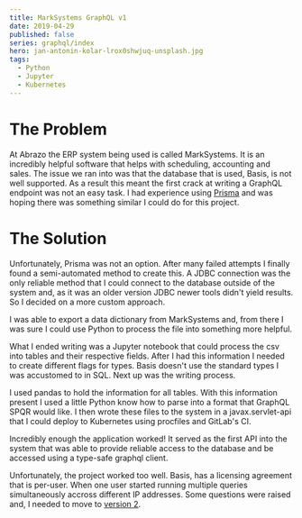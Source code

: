```yaml
---
title: MarkSystems GraphQL v1
date: 2019-04-29
published: false
series: graphql/index
hero: jan-antonin-kolar-lrox0shwjuq-unsplash.jpg
tags:
  - Python
  - Jupyter
  - Kubernetes
---
```

# The Problem
At Abrazo the ERP system being used is called MarkSystems. It is an incredibly helpful software that helps with scheduling, accounting and sales. The issue we ran into was that the database that is used, Basis, is not well supported. As a result this meant the first crack at writing a GraphQL endpoint was not an easy task. I had experience using [Prisma](https://www.prisma.io/) and was hoping there was something similar I could do for this project. 

# The Solution

Unfortunately, Prisma was not an option. After many failed attempts I finally found a semi-automated method to create this. A JDBC connection was the only reliable method that I could connect to the database outside of the system and, as it was an older version JDBC newer tools didn't yield results. So I decided on a more custom approach.

I was able to export a data dictionary from MarkSystems and, from there I was sure I could use Python to process the file into something more helpful.

What I ended writing was a Jupyter notebook that could process the csv into tables and their respective fields. After I had this information I needed to create different flags for types. Basis doesn't use the standard types I was accustomed to in SQL. Next up was the writing process. 

I used pandas to hold the information for all <!-- TODO: Insert table count --> tables. With this information present I used a little Python know how to parse into a format that GraphQL SPQR would like. I then wrote these files to the system in a javax.servlet-api that I could deploy to Kubernetes using procfiles and GitLab's CI. 

Incredibly enough the application worked! It served as the first API into the system that was able to provide reliable access to the database and be accessed using a type-safe graphql client.


Unfortunately, the project worked too well. Basis, has a licensing agreement that is per-user. When one user started running multiple queries simultaneously accross different IP addresses. Some questions were raised and, I needed to move to [version 2](/projects/marksystems-graphql-v2/).

<!-- The ERP the company used utilizes a database that is not well-supported. -->
